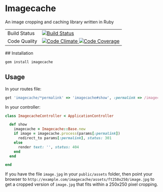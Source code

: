 # Imagecache
An image cropping and caching library written in Ruby

<table>
  <tr>
    <td>Build Status</td>
    <td>
      <a href="https://circleci.com/gh/thinktopography/imagecache">
        <img src="https://img.shields.io/circleci/project/thinktopography/imagecache.svg?maxAge=600" alt="Build Status" >
      </a>
    </td>
  </tr>
  <tr>
    <td>Code Quality</td>
    <td>
      <a href="https://codeclimate.com/github/thinktopography/imagecache">
        <img src="https://img.shields.io/codeclimate/github/thinktopography/imagecache.svg?maxAge=600" alt="Code Climate" />
      </a>
      <a href="https://codeclimate.com/github/thinktopography/imagecache/coverage">
        <img src="https://img.shields.io/codeclimate/coverage/github/thinktopography/imagecache.svg?maxAge=600" alt="Code Coverage" />
      </a>
    </td>
  </tr>
</table>
## Installation

```sh
gem install imagecache
```

## Usage

In your routes file:
```Ruby
get 'imagecache/*permalink' => 'imagecache#show', :permalink => /imagecache\/.*/
```

In your controller:
```Ruby
class ImagecacheController < ApplicationController

  def show
    imagecache = Imagecache::Base.new
    if image = imagecache.process(params[:permalink])
      redirect_to params[:permalink], status: 301
    else
      render text: '', status: 404
    end
  end

end
```

If you have the file `image.jpg` in your `public/assets` folder, then point
your browser to `http://example.com/imagecache/assets/ft250x250/image.jpg` to
get a cropped version of `image.jpg` that fits within a 250x250 pixel cropping.
